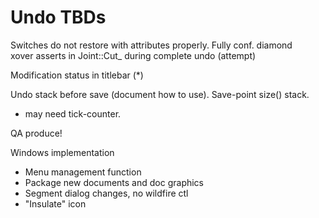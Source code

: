 # Undo TBDs

Switches do not restore with attributes properly.  Fully conf. diamond  
xover asserts in Joint::Cut_ during complete undo (attempt)	

Modification status in titlebar (*)    

Undo stack before save (document how to use).  Save-point size() stack.
- may need tick-counter.  

QA produce!

Windows implementation  
- Menu management function 
- Package new documents and doc graphics
- Segment dialog changes, no wildfire ctl
- "Insulate" icon
